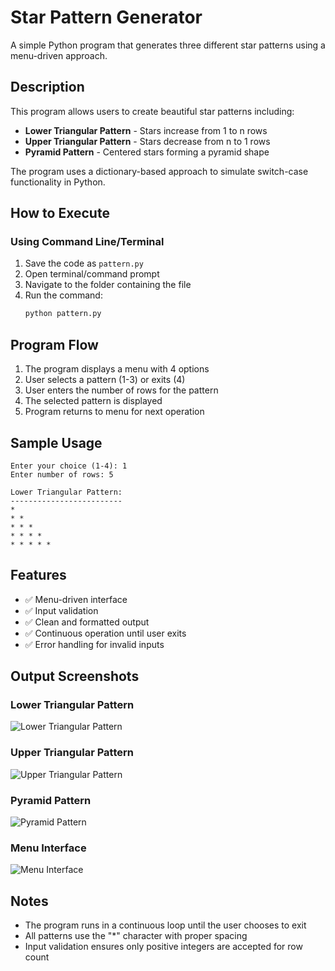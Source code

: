 # Star Pattern Generator

A simple Python program that generates three different star patterns using a menu-driven approach.

## Description

This program allows users to create beautiful star patterns including:
- **Lower Triangular Pattern** - Stars increase from 1 to n rows
- **Upper Triangular Pattern** - Stars decrease from n to 1 rows  
- **Pyramid Pattern** - Centered stars forming a pyramid shape

The program uses a dictionary-based approach to simulate switch-case functionality in Python.

## How to Execute

### Using Command Line/Terminal

1. Save the code as `pattern.py`
2. Open terminal/command prompt
3. Navigate to the folder containing the file
4. Run the command:
   ```bash
   python pattern.py
   ```

## Program Flow

1. The program displays a menu with 4 options
2. User selects a pattern (1-3) or exits (4)
3. User enters the number of rows for the pattern
4. The selected pattern is displayed
5. Program returns to menu for next operation

## Sample Usage

```
Enter your choice (1-4): 1
Enter number of rows: 5

Lower Triangular Pattern:
-------------------------
* 
* * 
* * * 
* * * * 
* * * * * 
```

## Features

- ✅ Menu-driven interface
- ✅ Input validation
- ✅ Clean and formatted output
- ✅ Continuous operation until user exits
- ✅ Error handling for invalid inputs

## Output Screenshots

### Lower Triangular Pattern

![Lower Triangular Pattern](screenshots/lower_triangular.png)

### Upper Triangular Pattern  
![Upper Triangular Pattern](screenshots/upper_triangular.png)

### Pyramid Pattern
![Pyramid Pattern](screenshots/pyramid.png)

### Menu Interface
![Menu Interface](screenshots/menu.png)


## Notes

- The program runs in a continuous loop until the user chooses to exit
- All patterns use the "*" character with proper spacing
- Input validation ensures only positive integers are accepted for row count
